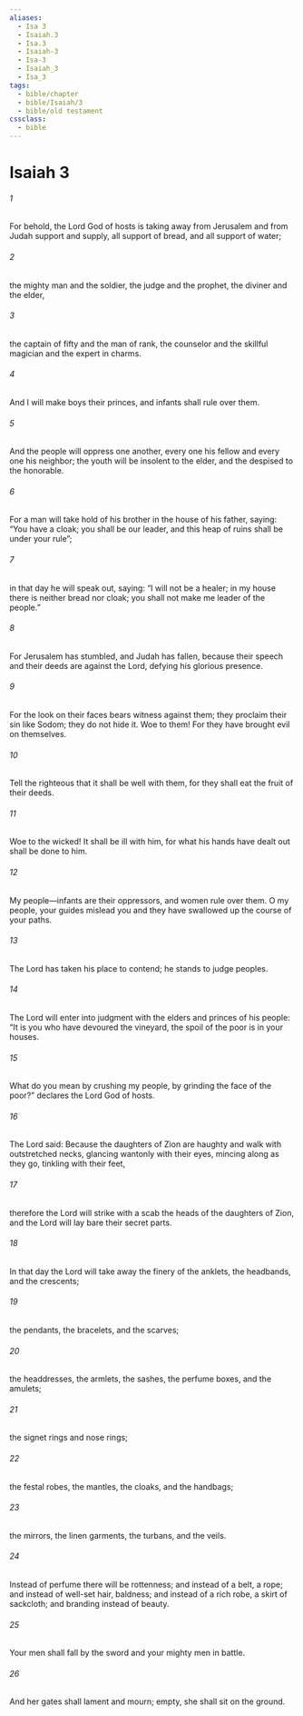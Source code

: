 ```yaml
---
aliases:
  - Isa 3
  - Isaiah.3
  - Isa.3
  - Isaiah-3
  - Isa-3
  - Isaiah_3
  - Isa_3
tags:
  - bible/chapter
  - bible/Isaiah/3
  - bible/old testament
cssclass:
  - bible
---
```


# Isaiah 3

###### 1
For behold, the Lord God of hosts is taking away from Jerusalem and from Judah support and supply, all support of bread, and all support of water;
###### 2
the mighty man and the soldier, the judge and the prophet, the diviner and the elder,
###### 3
the captain of fifty and the man of rank, the counselor and the skillful magician and the expert in charms.
###### 4
And I will make boys their princes, and infants shall rule over them.
###### 5
And the people will oppress one another, every one his fellow and every one his neighbor; the youth will be insolent to the elder, and the despised to the honorable.
###### 6
For a man will take hold of his brother in the house of his father, saying: “You have a cloak; you shall be our leader, and this heap of ruins shall be under your rule”;
###### 7
in that day he will speak out, saying: “I will not be a healer; in my house there is neither bread nor cloak; you shall not make me leader of the people.”
###### 8
For Jerusalem has stumbled, and Judah has fallen, because their speech and their deeds are against the Lord, defying his glorious presence.
###### 9
For the look on their faces bears witness against them; they proclaim their sin like Sodom; they do not hide it. Woe to them! For they have brought evil on themselves.
###### 10
Tell the righteous that it shall be well with them, for they shall eat the fruit of their deeds.
###### 11
Woe to the wicked! It shall be ill with him, for what his hands have dealt out shall be done to him.
###### 12
My people—infants are their oppressors, and women rule over them. O my people, your guides mislead you and they have swallowed up the course of your paths.
###### 13
The Lord has taken his place to contend; he stands to judge peoples.
###### 14
The Lord will enter into judgment with the elders and princes of his people: “It is you who have devoured the vineyard, the spoil of the poor is in your houses.
###### 15
What do you mean by crushing my people, by grinding the face of the poor?” declares the Lord God of hosts.
###### 16
The Lord said: Because the daughters of Zion are haughty and walk with outstretched necks, glancing wantonly with their eyes, mincing along as they go, tinkling with their feet,
###### 17
therefore the Lord will strike with a scab the heads of the daughters of Zion, and the Lord will lay bare their secret parts.
###### 18
In that day the Lord will take away the finery of the anklets, the headbands, and the crescents;
###### 19
the pendants, the bracelets, and the scarves;
###### 20
the headdresses, the armlets, the sashes, the perfume boxes, and the amulets;
###### 21
the signet rings and nose rings;
###### 22
the festal robes, the mantles, the cloaks, and the handbags;
###### 23
the mirrors, the linen garments, the turbans, and the veils.
###### 24
Instead of perfume there will be rottenness; and instead of a belt, a rope; and instead of well-set hair, baldness; and instead of a rich robe, a skirt of sackcloth; and branding instead of beauty.
###### 25
Your men shall fall by the sword and your mighty men in battle.
###### 26
And her gates shall lament and mourn; empty, she shall sit on the ground.


